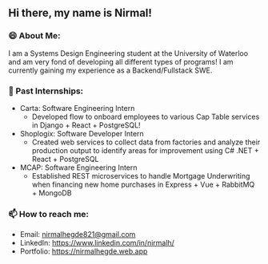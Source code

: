 ## Hi there, my name is Nirmal!

### 😄 About Me:
I am a Systems Design Engineering student at the University of Waterloo and am very fond of developing all different types of programs! I am currently gaining my experience as a Backend/Fullstack SWE.

### 💼 Past Internships:
- Carta: Software Engineering Intern
  - Developed flow to onboard employees to various Cap Table services in Django + React + PostgreSQL!
- Shoplogix: Software Developer Intern
  - Created web services to collect data from factories and analyze their production output to identify areas for improvement using C# .NET + React + PostgreSQL
- MCAP: Software Engineering Intern
  - Established REST microservices to handle Mortgage Underwriting when financing new home purchases in Express + Vue + RabbitMQ + MongoDB

### 📫 How to reach me:
- Email: nirmalhegde821@gmail.com
- LinkedIn: https://www.linkedin.com/in/nirmalh/
- Portfolio: https://nirmalhegde.web.app
